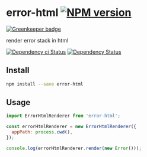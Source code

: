 # error-html [![NPM version][npm-image]][npm-url]

[![Greenkeeper badge](https://badges.greenkeeper.io/christophehurpeau/error-html.svg)](https://greenkeeper.io/)

render error stack in html

[![Dependency ci Status][dependencyci-image]][dependencyci-url]
[![Dependency Status][daviddm-image]][daviddm-url]

## Install

```bash
npm install --save error-html
```

## Usage

```js
import ErrorHtmlRenderer from 'error-html';

const errorHtmlRenderer = new ErrorHtmlRenderer({
  appPath: process.cwd(),
});

console.log(errorHtmlRenderer.render(new Error()));
```

[npm-image]: https://img.shields.io/npm/v/error-html.svg?style=flat-square
[npm-url]: https://npmjs.org/package/error-html
[daviddm-image]: https://david-dm.org/christophehurpeau/error-html.svg?style=flat-square
[daviddm-url]: https://david-dm.org/christophehurpeau/error-html
[dependencyci-image]: https://dependencyci.com/github/christophehurpeau/error-html/badge?style=flat-square
[dependencyci-url]: https://dependencyci.com/github/christophehurpeau/error-html
